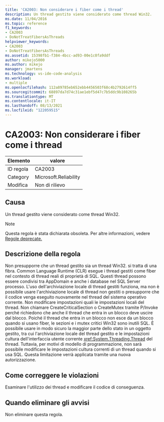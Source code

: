 ```yaml
---
title: 'CA2003: Non considerare i fiber come i thread'
description: Un thread gestito viene considerato come thread Win32.
ms.date: 11/04/2016
ms.topic: reference
f1_keywords:
- CA2003
- DoNotTreatFibersAsThreads
helpviewer_keywords:
- CA2003
- DoNotTreatFibersAsThreads
ms.assetid: 15398fb1-f384-4bcc-ad93-00e1c0fa9ddf
author: mikejo5000
ms.author: mikejo
manager: jmartens
ms.technology: vs-ide-code-analysis
ms.workload:
- multiple
ms.openlocfilehash: 112a89785eb652ebb4456503f68c4b2792614ff5
ms.sourcegitcommit: 68897da7d74c31ae1ebf5d47c7b5ddc9b108265b
ms.translationtype: MT
ms.contentlocale: it-IT
ms.lasthandoff: 08/13/2021
ms.locfileid: "122059515"
---
```

# <a name="ca2003-do-not-treat-fibers-as-threads"></a>CA2003: Non considerare i fiber come i thread

|Elemento|valore|
|-|-|
|ID regola|CA2003|
|Category|Microsoft.Reliability|
|Modifica|Non di rilievo|

## <a name="cause"></a>Causa
Un thread gestito viene considerato come thread Win32.

> [!NOTE]
> Questa regola è stata dichiarata obsoleta. Per altre informazioni, vedere [Regole deprecate.](fxcop-unported-deprecated-rules.md)

## <a name="rule-description"></a>Descrizione della regola

Non presupporre che un thread gestito sia un thread Win32. si tratta di una fibra. Common Language Runtime (CLR) esegue i thread gestiti come fiber nel contesto di thread reali di proprietà di SQL. Questi thread possono essere condivisi tra AppDomain e anche i database nel SQL Server processo. L'uso dell'archiviazione locale di thread gestiti funziona, ma non è possibile usare l'archiviazione locale di thread non gestiti o presupporre che il codice venga eseguito nuovamente nel thread del sistema operativo corrente. Non modificare impostazioni quali le impostazioni locali del thread. Non chiamare CreateCriticalSection o CreateMutex tramite P/Invoke perché richiedono che anche il thread che entra in un blocco deve uscire dal blocco. Poiché il thread che entra in un blocco non esce da un blocco quando si usano fiber, le sezioni e i mutex critici Win32 sono inutili SQL. È possibile usare in modo sicuro la maggior parte dello stato in un oggetto gestito, tra cui l'archiviazione locale del thread gestito e le impostazioni cultura dell'interfaccia utente corrente <xref:System.Threading.Thread> del thread. Tuttavia, per motivi di modello di programmazione, non sarà possibile modificare le impostazioni cultura correnti di un thread quando si usa SQL. Questa limitazione verrà applicata tramite una nuova autorizzazione.

## <a name="how-to-fix-violations"></a>Come correggere le violazioni

Esaminare l'utilizzo dei thread e modificare il codice di conseguenza.

## <a name="when-to-suppress-warnings"></a>Quando eliminare gli avvisi

Non eliminare questa regola.
